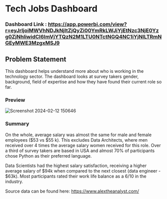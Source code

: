 # Tech Jobs Dashboard

### Dashboard Link : https://app.powerbi.com/view?r=eyJrIjoiMWVhNDJkNjItZjQyZi00YmRkLWJiYjEtNzc3NjE0Yzg0ZjNhIiwidCI6ImVjYTQzN2M1LTU0NTctNGQ4NC1iYjNlLTRmNGEyMWE3MzgxMSJ9


## Problem Statement

This dashboard helps understand more about who is working in the technology sector.  The dashboard looks at survey takers gender, background, field of expertise and how they have found their current role so far.

### Preview

![Screenshot 2024-02-12 150646](https://github.com/HumzahAliQazilbash/PowerBI_techjobs/assets/152615068/798f1128-ed18-4fa2-9e93-85871493b959)

### Summary

On the whole, average salary was almost the same for male and female employees ($53 vs $55 k).  This excludes Data Architects, where men received over 4 times the average salary women received for this role.  Over a third of survey takers are based in USA and almost 70% of participants chose Python as their preferred language.

Data Scientists had the highest salary satisfaction, receiving a higher average salary of $94k when compared to the next closest (data engineer - $63k).  Most participants rated their work life balance as a 6/10 in the industry.

Source data can be found here:
https://www.alextheanalyst.com/

